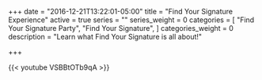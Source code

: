 +++
date = "2016-12-21T13:22:01-05:00"
title = "Find Your Signature Experience"
active = true
series = ""
series_weight = 0
categories = [
  "Find Your Signature Party",
  "Find Your Signature",
]
categories_weight = 0
description = "Learn what Find Your Signature is all about!"

+++

{{< youtube VSBBtOTb9qA >}}
